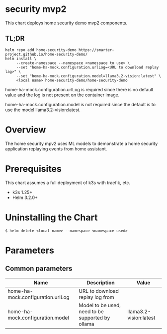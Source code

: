 # security mvp2

This chart deploys home security demo mvp2 components.

## TL;DR

```console
helm repo add home-security-demo https://smarter-project.github.io/home-security-demo/
helm install \
     --create-namespace --namespace <namespace to use> \
     --set "home-ha-mock.configuration.urlLog=<URL to download replay lag>" \
     --set "home-ha-mock.configuration.model=llama3.2-vision:latest" \
     <local name> home-security-demo/home-security-demo
```

home-ha-mock.configuration.urlLog is required since there is no default value and the log is not present on the container image.

home-ha-mock.configuration.model is not required since the default is to use the model llama3.2-vision:latest.


# Overview

The home security mpv2 uses ML models to demonstrate a home security application replaying events from home assistant.

# Prerequisites

This chart assumes a full deployment of k3s with traefik, etc.

* k3s 1.25+
* Helm 3.2.0+

# Uninstalling the Chart

```
$ helm delete <local name> --namespace <namespace used>
```

# Parameters

## Common parameters

| Name | Description | Value |
| ---- | ----------- | ----- |
| home-ha-mock.configuration.urlLog | URL to download replay log from | | 
| home-ha-mock.configuration.model | Model to be used, need to be supported by ollama | llama3.2-vision:latest | 

